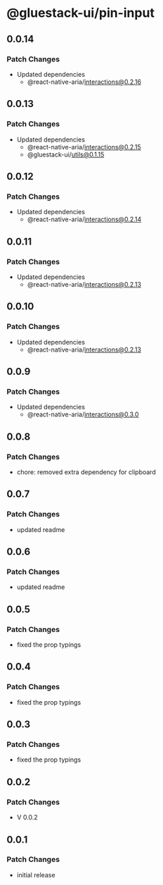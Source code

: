 # @gluestack-ui/pin-input

## 0.0.14

### Patch Changes

- Updated dependencies
  - @react-native-aria/interactions@0.2.16

## 0.0.13

### Patch Changes

- Updated dependencies
  - @react-native-aria/interactions@0.2.15
  - @gluestack-ui/utils@0.1.15

## 0.0.12

### Patch Changes

- Updated dependencies
  - @react-native-aria/interactions@0.2.14

## 0.0.11

### Patch Changes

- Updated dependencies
  - @react-native-aria/interactions@0.2.13

## 0.0.10

### Patch Changes

- Updated dependencies
  - @react-native-aria/interactions@0.2.13

## 0.0.9

### Patch Changes

- Updated dependencies
  - @react-native-aria/interactions@0.3.0

## 0.0.8

### Patch Changes

- chore: removed extra dependency for clipboard

## 0.0.7

### Patch Changes

- updated readme

## 0.0.6

### Patch Changes

- updated readme

## 0.0.5

### Patch Changes

- fixed the prop typings

## 0.0.4

### Patch Changes

- fixed the prop typings

## 0.0.3

### Patch Changes

- fixed the prop typings

## 0.0.2

### Patch Changes

- V 0.0.2

## 0.0.1

### Patch Changes

- initial release
